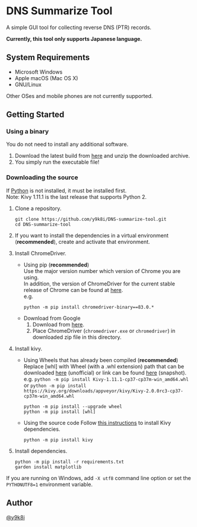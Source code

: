 # DNS Summarize Tool

A simple GUI tool for collecting reverse DNS (PTR) records.

**Currently, this tool only supports Japanese language.**

## System Requirements

- Microsoft Windows
- Apple macOS (Mac OS X)
- GNU/Linux

Other OSes and mobile phones are not currently supported.

## Getting Started

### Using a binary

You do not need to install any additional software.
1.  Download the latest build from [here](https://github.com/y9k8i/DNS-summarize-tool/releases/latest) and unzip the downloaded archive.
1.  You simply run the executable file!

### Downloading the source

If [Python](https://www.python.org/) is not installed, it must be installed first.  
Note: Kivy 1.11.1 is the last release that supports Python 2.

1.  Clone a repository.
    ```
    git clone https://github.com/y9k8i/DNS-summarize-tool.git
    cd DNS-summarize-tool
    ```

1.  If you want to install the dependencies in a virtual environment (**recommended**), create and activate that environment.

1.  Install ChromeDriver.
    - Using pip (**recommended**)  
        Use the major version number which version of Chrome you are using.  
        In addition, the version of ChromeDriver for the current stable release of Chrome can be found at [here](https://chromedriver.storage.googleapis.com/LATEST_RELEASE).  
        e.g.
        ```
        python -m pip install chromedriver-binary==83.0.*
        ```
    - Download from Google
        1.  Download from [here](https://sites.google.com/a/chromium.org/chromedriver/).
        1.  Place ChromeDriver (`chromedriver.exe` or `chromedriver`) in downloaded zip file in this directory.

1.  Install kivy.
    - Using Wheels that has already been compiled (**recommended**)  
        Replace [whl] with Wheel (with a .whl extension) path that can be downloaded [here](https://www.lfd.uci.edu/~gohlke/pythonlibs/#kivy) (unofficial) or link can be found [here](https://kivy.org/downloads/appveyor/kivy/) (snapshot).  
        e.g. `python -m pip install Kivy-1.11.1-cp37-cp37m-win_amd64.whl` or `python -m pip install https://kivy.org/downloads/appveyor/kivy/Kivy-2.0.0rc3-cp37-cp37m-win_amd64.whl`
        ```
        python -m pip install --upgrade wheel
        python -m pip install [whl]
        ```
    - Using the source code
        Follow [this instructions](https://kivy.org/doc/stable/installation/installation-windows.html#installing-the-kivy-stable-release) to install Kivy dependencies.
        ```
        python -m pip install kivy
        ```

1.  Install dependencies.
    ```
    python -m pip install -r requirements.txt
    garden install matplotlib
    ```

If you are running on Windows, add `-X utf8` command line option or set the `PYTHONUTF8=1` environment variable.

## Author

[@y9k8i](https://github.com/y9k8i)
